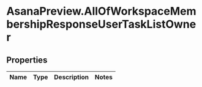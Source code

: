 # AsanaPreview.AllOfWorkspaceMembershipResponseUserTaskListOwner

## Properties
Name | Type | Description | Notes
------------ | ------------- | ------------- | -------------
